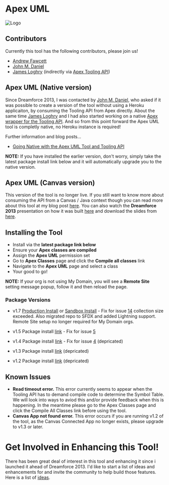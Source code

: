 Apex UML
========

![Logo](http://andrewfawcett.files.wordpress.com/2013/10/screen-shot-2013-10-14-at-22-16-58.png)

Contributors
------------

Currently this tool has the following contributors, please join us!

- [Andrew Fawcett](https://twitter.com/andyinthecloud)
- [John M. Daniel](https://twitter.com/ImJohnMDaniel)
- [James Loghry](https://twitter.com/dancinllama) (indirectly via [Apex Tooling API](https://github.com/afawcett/apex-toolingapi))

Apex UML (Native version)
-------------------------

Since Dreamforce 2013, I was contacted by [John M. Daniel](https://twitter.com/ImJohnMDaniel), who asked if it was possible to create a version of the tool without using a Heroku applicaiton, by consuming the Tooling API from Apex directly. About the same time [James Loghry](https://twitter.com/dancinllama) and I had also started working on a native [Apex wrapper for the Tooling API](https://github.com/afawcett/apex-toolingapi). And so from this point forward the Apex UML tool is completly native, no Heroku instance is required!

Further information and blog posts...

- [Going Native with the Apex UML Tool and Tooling API](http://andyinthecloud.com/2014/03/17/going-native-with-the-apex-uml-tool-and-tooling-api/)

**NOTE:** If you have installed the earlier version, don't worry, simply take the latest package install link below and it will automatically upgrade you to the native version.

Apex UML (Canvas version)
-------------------------

This version of the tool is no longer live. If you still want to know more about consuming the API from a Canvas / Java context though you can read more about this tool at my blog post [here](http://andyinthecloud.com/2013/11/12/apex-uml-canvas-tool-dreamforce-release).  You can also watch the **Dreamforce 2013** presentation on how it was built [here](http://www.youtube.com/watch?v=SbWZpw0-Y5k) and download the slides from [here](https://docs.google.com/file/d/0B6brfGow3cD8U1Z2THppTlVTaGs/edit). 

Installing the Tool
-------------------

- Install via the **latest package link below**
- Ensure your **Apex classes are compiled**
- Assign the **Apex UML** permission set
- Go to **Apex Classes** page and click the **Compile all classes** link
- Navigate to the **Apex UML** page and select a class
- Your good to go!

**NOTE:** If your org is not using My Domain, you will see a **Remote Site** setting message popup, follow it and then reload the page.

### Package Versions

 - v1.7 [Production Install](https://login.salesforce.com/packaging/installPackage.apexp?p0=04t0H000001ICQm) or [Sandbox Install](https://test.salesforce.com/packaging/installPackage.apexp?p0=04t0H000001ICQm) - Fix for issue [14](https://github.com/afawcett/apex-umlcanvas/issues/14) collection size exceeded. Also migrated repo to SFDX and added Lightning support. Remote Site setup no longer required for My Domain orgs.

 - v1.5 Package install [link](https://login.salesforce.com/packaging/installPackage.apexp?p0=04ti0000000CqNM) - Fix for issue [5](https://github.com/afawcett/apex-umlcanvas/issues/5)
 
 - v1.4 Package install [link](https://login.salesforce.com/packaging/installPackage.apexp?p0=04ti0000000Cq9c) - Fix for issue [4](https://github.com/afawcett/apex-umlcanvas/issues/4) (depricated)

 - v1.3 Package install [link](https://login.salesforce.com/packaging/installPackage.apexp?p0=04ti0000000Cf5t) (depricated)

 - v1.2 Package install [link](https://login.salesforce.com/packaging/installPackage.apexp?p0=04ti0000000Cf5o) (depricated) 

Known Issues
------------

- **Read timeout error.** This error currently seems to appear when the Tooling API has to demand compile code to determine the Symbol Table. We will look into ways to aviod this and/or provide feedback when this is happening. In the meantime please go to the Apex Classes page and click the Compile All Classes link before using the tool.
- **Canvas App not found error.** This error occurs if you are running v1.2 of the tool, as the Canvas Connected App no longer exists, please upgrade to v1.3 or later.

Get Involved in Enhancing this Tool!
====================================

There has been great deal of interest in this tool and enhancing it since i launched it ahead of Dreamforce 2013. I'd like to start a list of ideas and enhancements for and invite the community to help build those features. Here is a list of [ideas](https://github.com/afawcett/apex-umlcanvas/blob/master/FeatureIdeas.md).

